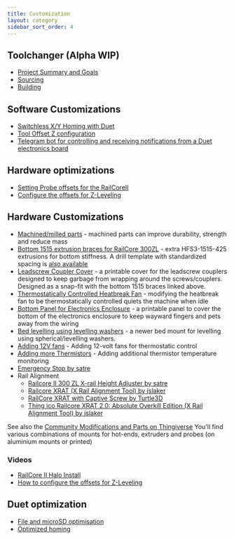 ```yaml
---
title: Customization
layout: category
sidebar_sort_order: 4
---
```

## Toolchanger (Alpha WIP)
  * [Project Summary and Goals](./tc_project_summary.md)
  * [Sourcing](./tc_sourcing.md)
  * [Building](./tc_project_summary.md)

## Software Customizations
  * [Switchless X/Y Homing with Duet](./duet_switchless_homing.md)
  * [Tool Offset Z configuration](./tool_offset_z_configuration.md)
  * [Telegram bot for controlling and receiving notifications from a Duet electronics board](https://github.com/martinj/duet-telegram)

## Hardware optimizations
  * [Setting Probe offsets for the RailCoreII](https://www.youtube.com/watch?v=bGOpKtG6eWc) 
  * [Configure the offsets for Z-Leveling](https://www.youtube.com/watch?v=qeFGLb8Gf6U)

## Hardware Customizations
  * [Machined/milled parts](./machined_parts.md) - machined parts can improve durability, strength and reduce mass
  * [Bottom 1515 extrusion braces for RailCore 300ZL](https://imgur.com/tJIpFaI) - extra HFS3-1515-425 extrusions for bottom stiffness.  A drill template with standardized spacing is [also available](https://www.thingiverse.com/thing:3561761)
  * [Leadscrew Coupler Cover](https://www.thingiverse.com/thing:3629939) - a printable cover for the leadscrew couplers designed to keep garbage from wrapping around the screws/couplers.  Designed as a snap-fit with the bottom 1515 braces linked above.
  * [Thermostatically Controlled Heatbreak Fan](./thermostatic_fan.md) - modifying the heatbreak fan to be thermostatically controlled quiets the machine when idle
  * [Bottom Panel for Electronics Enclosure](https://www.thingiverse.com/thing:3634362) - a printable panel to cover the bottom of the electronics enclosure to keep wayward fingers and pets away from the wiring
  * [Bed levelling using levelling washers](./levelling_washers.md) - a newer bed mount for levelling using spherical/levelling washers.
  * [Adding 12V fans](./12v_fans.md) - Adding 12-volt fans for thermostatic control
  * [Adding more Thermistors](./thermistors.md) - Adding additional thermistor temperature monitoring
  * [Emergency Stop by satre](https://www.thingiverse.com/thing:3930313)
  * Rail Alignment
    * [Railcore II 300 ZL X-rail Height Adjuster by satre](https://www.thingiverse.com/thing:3930258)
    * [Railcore XRAT (X Rail Alignment Tool) by jslaker](https://www.thingiverse.com/thing:3499474)
    * [RailCore XRAT with Captive Screw by Turtle3D](https://www.thingiverse.com/thing:3592571)
    * [Thing ico
Railcore XRAT 2.0: Absolute Overkill Edition (X Rail Alignment Tool) by jslaker](https://www.thingiverse.com/thing:4435803)

  See also the [Community Modifications and Parts on Thingiverse](https://www.thingiverse.com/railcore/collections/300zl-zlt) You'll find various combinations of mounts for hot-ends, extruders and probes (on aluminium mounts or printed)

### Videos
  * [RailCore II Halo Install](https://www.youtube.com/watch?v=9udGI_555m0)
  * [How to configure the offsets for Z-Leveling](https://www.youtube.com/watch?v=qeFGLb8Gf6U)

## Duet optimization
  * [File and microSD optimisation](./duetfs.md)
  * [Optimized homing](./optimized_homing.md)
